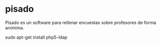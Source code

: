 pisado
======

Pisado es un software para rellenar encuestas sobre profesores de forma anónima.


sudo apt-get install php5-ldap 
